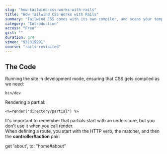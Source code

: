 ```yaml
---
slug: "how-tailwind-css-works-with-rails"
title: "How Tailwind CSS Works with Rails"
summary: "Tailwind CSS comes with its own compiler, and scans your template files for the Tailwind classes you're using. It does this for efficiency, but wow it can be confusing!"
category: "Introduction"
access: "Free"
gist: ""
duration: 374
vimeo: "932319991"
course: "rails-revisited"
---
```


## The Code

Running the site in development mode, ensuring that CSS gets compiled as we need:

```
bin/dev
```

Rendering a partial:

```erb
<%=render("directory/partial") %>
```

It's important to remember that partials start with an underscore, but you don't use it when you call render.  
When defining a route, you start with the HTTP verb, the matcher, and then the **controller#action** pair:

get 'about', to: "home#about"
